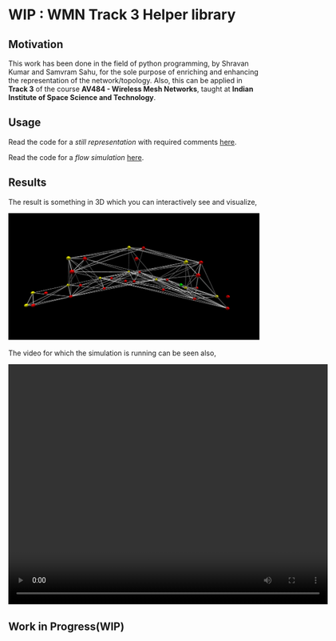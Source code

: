 # WIP : WMN Track 3 Helper library

## Motivation

This work has been done in the field of python programming, by Shravan Kumar and Samvram Sahu, for the sole purpose of enriching and enhancing
the representation of the network/topology. Also, this can be applied in **Track 3** of the course **AV484 - Wireless Mesh
Networks**, taught at **Indian Institute of Space Science and Technology**.

## Usage

Read the code for a *still representation* with required comments [here](https://github.com/samvram/wmn_track3_helper/blob/master/script_for_team_2.py).

Read the code for a *flow simulation* [here](https://github.com/samvram/wmn_track3_helper/blob/master/script_for_team_2_Flow_Sim.py).

## Results

The result is something in 3D which you can interactively see and visualize,

![Output](Working%20Code.png 'Output')

The video for which the simulation is running can be seen also,

<video width="640" height="480" controls>
  <source src="flowSim.mp4" type="video/mp4">
</video>

## Work in Progress(WIP)